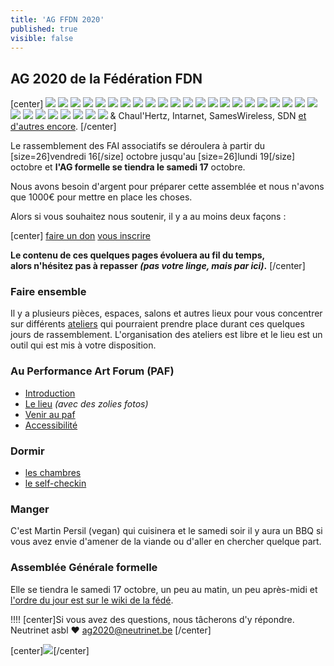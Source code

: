 ```yaml
---
title: 'AG FFDN 2020'
published: true
visible: false
---
```


## AG 2020 de la Fédération FDN

[center]
 ![](logo_ffdn.png?resize=100) ![](logo_ail_network.png?resize=100) ![](logo_aquilenet.png?resize=100) ![](logo_arn.png?resize=100) ![](logo_auvernet.png?resize=100) ![](logo_baionet.png?resize=100) ![](logo_cafai.png?resize=100) ![](logo_faibreizh.png?resize=100) ![](logo_faimaison.png?resize=100) ![](logo_fdn.png?resize=100) ![](logo_franciliens.png?resize=100) ![](logo_grifon.png?resize=100) ![](logo_igwan.png?resize=100) ![](logo_ilico.png?resize=100) ![](logo_illyse.png?resize=100) ![](logo_iloth.png?resize=100) ![](logo_LDN.png?resize=100) ![](logo_midways.png?resize=100) ![](logo_mycelium.png?resize=100) ![](logo_netopi.png?resize=100) ![](logo_neutrinet.png?resize=100) ![](logo_pclight.png?resize=100) ![](logo_rezine.png?resize=100) ![](logo_rhizome.png?resize=100) ![](logo_scani.png?resize=100) ![](logo_stolon.png?resize=100) ![](logo_swissneutral.png?resize=100) ![](logo_tdn.png?resize=100) ![](logo_teleragno.png?resize=100) ![](logo_tetaneutral.png?resize=100) & Chaul'Hertz, Intarnet, SamesWireless, SDN [et d'autres encore](https://www.ffdn.org/fr/membres).
[/center]

Le rassemblement des FAI associatifs se déroulera à partir du [size=26]vendredi 16[/size] octobre jusqu'au [size=26]lundi 19[/size] octobre et **l'AG formelle se tiendra le samedi 17** octobre.

Nous avons besoin d'argent pour préparer cette assemblée et nous n'avons que 1000€ pour mettre en place les choses.

Alors si vous souhaitez nous soutenir, il y a au moins deux façons :

[center]
[faire un don](don?classes=btn,btn-primary,btn-lg)
[vous inscrire](inscription?classes=btn,btn-error,btn-lg) 

**Le contenu de ces quelques pages évoluera au fil du temps, </br>alors n'hésitez pas à repasser *(pas votre linge, mais par ici)*.**
[/center]

### Faire ensemble

Il y a plusieurs pièces, espaces, salons et autres lieux pour vous concentrer sur différents [ateliers](ateliers) qui pourraient prendre place durant ces quelques jours de rassemblement. L'organisation des ateliers est libre et le lieu est un outil qui est mis à votre disposition.

### Au Performance Art Forum (PAF)

* [Introduction](paf/introduction)
* [Le lieu](paf/lieu) _(avec des zolies fotos)_
* [Venir au paf](paf/venir)
* [Accessibilité](paf/accessibilite)

### Dormir

* [les chambres](paf/lieu/chambres)
* [le self-checkin](paf/self-checkin)

### Manger

C'est Martin Persil (vegan) qui cuisinera et le samedi soir il y aura un BBQ si vous avez envie d'amener de la viande ou d'aller en chercher quelque part.

### Assemblée Générale formelle

Elle se tiendra le samedi 17 octobre, un peu au matin, un peu après-midi et <a href="https://www.ffdn.org/wiki/doku.php?id=evenements:ag2020:ag_formelle">l'ordre du jour est sur le wiki de la fédé</a>.


!!!! [center]Si vous avez des questions, nous tâcherons d'y répondre.</br>Neutrinet asbl ♥ <a href="mailto:ag2020@neutrinet.be?subject=[AGFFDN2020] Accueil&body=Étant passé par la page d'accueil de l'AG, j'ai l'une ou l'autre question remarque ou commentaire.%0D%0A%0D%0A%0D%0A">ag2020@neutrinet.be</a> [/center]

[center]![](space_ship.png)[/center]
